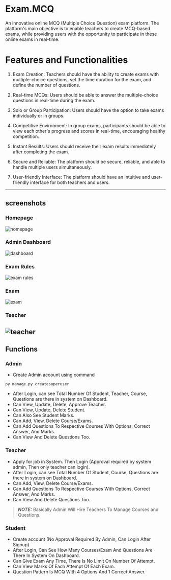 # Exam.MCQ
An innovative online MCQ (Multiple Choice Question) exam platform.
The platform's main objective is to enable teachers to create MCQ-based exams,
while providing users with the opportunity to participate in these online exams in real-time.

# Features and Functionalities
1. Exam Creation: Teachers should have the ability to create exams with
multiple-choice questions, set the time duration for the exam, and
define the number of questions.

2. Real-time MCQs: Users should be able to answer the multiple-choice
questions in real-time during the exam.

3. Solo or Group Participation: Users should have the option to take
exams individually or in groups.

4. Competitive Environment: In group exams, participants should be able
to view each other's progress and scores in real-time, encouraging
healthy competition.

5. Instant Results: Users should receive their exam results immediately
after completing the exam.

6. Secure and Reliable: The platform should be secure, reliable, and
able to handle multiple users simultaneously.

7. User-friendly Interface: The platform should have an intuitive and
user-friendly interface for both teachers and users.
---
## screenshots
### Homepage
![homepage](https://github.com/bhaveshjain144/mcqexam/blob/main/static/screenshots/homepage.png)
### Admin Dashboard
![dashboard](https://github.com/bhaveshjain144/mcqexam/blob/main/static/screenshots/admin/admin_dashboard_page.png)
### Exam Rules
![exam rules](https://github.com/bhaveshjain144/mcqexam/blob/main/static/screenshots/student/student_exam_rules_page.png)
### Exam
![exam](https://github.com/bhaveshjain144/mcqexam/blob/main/static/screenshots/student/student_take_exam_page.png)
### Teacher
![teacher](https://github.com/bhaveshjain144/mcqexam/blob/main/static/screenshots/teacher/teacher_question_page.png)
---
## Functions
### Admin
- Create Admin account using command
```
py manage.py createsuperuser
```
- After Login, can see Total Number Of Student, Teacher, Course, Questions are there in system on Dashboard.
- Can View, Update, Delete, Approve Teacher.
- Can View, Update, Delete Student.
- Can Also See Student Marks.
- Can Add, View, Delete Course/Exams.
- Can Add Questions To Respective Courses With Options, Correct Answer, And Marks.
- Can View And Delete Questions Too.

### Teacher
- Apply for job in System. Then Login (Approval required by system admin, Then only teacher can login).
- After Login, can see Total Number Of Student, Course, Questions are there in system on Dashboard.
- Can Add, View, Delete Course/Exams.
- Can Add Questions To Respective Courses With Options, Correct Answer, And Marks.
- Can View And Delete Questions Too.
> **_NOTE:_**  Basically Admin Will Hire Teachers To Manage Courses and Questions.

### Student
- Create account (No Approval Required By Admin, Can Login After Signup)
- After Login, Can See How Many Courses/Exam And Questions Are There In System On Dashboard.
- Can Give Exam Any Time, There Is No Limit On Number Of Attempt.
- Can View Marks Of Each Attempt Of Each Exam.
- Question Pattern Is MCQ With 4 Options And 1 Correct Answer.
